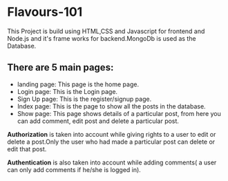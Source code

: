 # Flavours-101
This Project is build using HTML,CSS and Javascript for frontend and Node.js and it's frame works for backend.MongoDb is used as the Database. 

## There are 5 main pages:
* landing page: This page is the home page.
* Login page: This is the Login page.
* Sign Up page: This is the register/signup page.
* Index page: This is the page to show all the posts in the database.
* Show page: This page shows details of a particular post, from here you can add comment, edit post and delete a particular post.

**Authorization** is taken into account while giving rights to a user to edit or delete a post.Only the user who had made a particular post can delete or edit that post. 

**Authentication** is also taken into account while adding comments( a user can only add comments if he/she is logged in).
